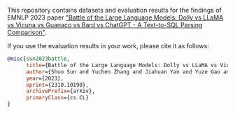 
This repository contains datasets and evaluation results for the findings of EMNLP 2023 paper ["Battle of the Large Language Models: Dolly vs LLaMA vs Vicuna vs Guanaco vs Bard vs ChatGPT - A Text-to-SQL Parsing Comparison"](https://arxiv.org/abs/1911.04942).

If you use the evaluation results in your work, please cite it as follows:
``` bibtex
@misc{sun2023battle,
      title={Battle of the Large Language Models: Dolly vs LLaMA vs Vicuna vs Guanaco vs Bard vs ChatGPT -- A Text-to-SQL Parsing Comparison}, 
      author={Shuo Sun and Yuchen Zhang and Jiahuan Yan and Yuze Gao and Donovan Ong and Bin Chen and Jian Su},
      year={2023},
      eprint={2310.10190},
      archivePrefix={arXiv},
      primaryClass={cs.CL}
}
``` 

